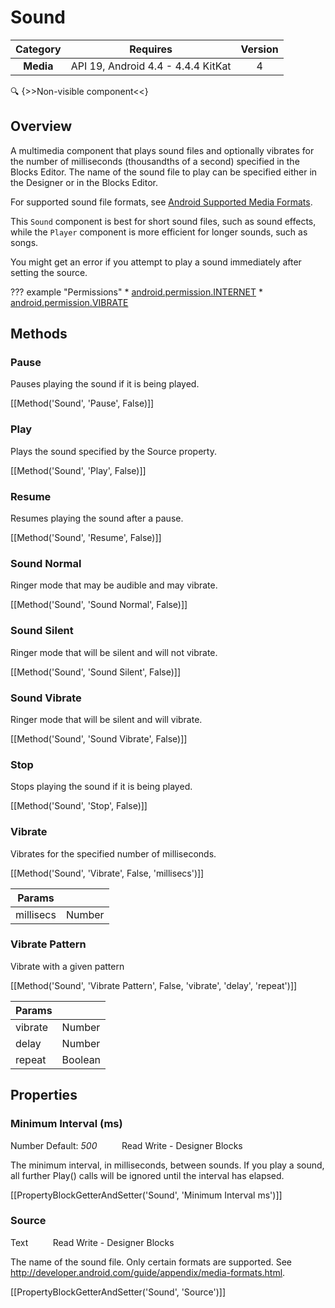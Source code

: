 # Sound

| Category | Requires | Version |
|:--------:|:-------:|:--------:|
|**Media**|<span class="chip chip-any">API 19, Android 4.4 - 4.4.4 KitKat</span>|<span class="chip chip-number">4</span>|

:mag: {>>Non-visible component<<}

## Overview

A multimedia component that plays sound files and optionally vibrates for the number of milliseconds (thousandths of a second) specified in the Blocks Editor. The name of the sound file to play can be specified either in the Designer or in the Blocks Editor.

 

For supported sound file formats, see <a href="http://developer.android.com/guide/appendix/media-formats.html" target="_blank">Android Supported Media Formats</a>.

This `` Sound `` component is best for short sound files, such as sound effects, while the `` Player `` component is more efficient for longer sounds, such as songs.

You might get an error if you attempt to play a sound immediately after setting the source.

??? example "Permissions"
    * [android.permission.INTERNET](https://developer.android.com/reference/android/Manifest.permission.html#INTERNET)
    * [android.permission.VIBRATE](https://developer.android.com/reference/android/Manifest.permission.html#VIBRATE)


## Methods

### Pause

Pauses playing the sound if it is being played.

[[Method('Sound', 'Pause', False)]]

### Play

Plays the sound specified by the Source property.

[[Method('Sound', 'Play', False)]]

### Resume

Resumes playing the sound after a pause.

[[Method('Sound', 'Resume', False)]]

### Sound Normal

Ringer mode that may be audible and may vibrate.

[[Method('Sound', 'Sound Normal', False)]]

### Sound Silent

Ringer mode that will be silent and will not vibrate.

[[Method('Sound', 'Sound Silent', False)]]

### Sound Vibrate

Ringer mode that will be silent and will vibrate.

[[Method('Sound', 'Sound Vibrate', False)]]

### Stop

Stops playing the sound if it is being played.

[[Method('Sound', 'Stop', False)]]

### Vibrate

Vibrates for the specified number of milliseconds.

[[Method('Sound', 'Vibrate', False, 'millisecs')]]

| Params | []() |
|--------|------|
|millisecs|<span class="chip chip-number">Number</span>|


### Vibrate Pattern

Vibrate with a given pattern

[[Method('Sound', 'Vibrate Pattern', False, 'vibrate', 'delay', 'repeat')]]

| Params | []() |
|--------|------|
|vibrate|<span class="chip chip-number">Number</span>|
|delay|<span class="chip chip-number">Number</span>|
|repeat|<span class="chip chip-boolean">Boolean</span>|


## Properties

### Minimum Interval (ms)

<span class="chip chip-number">Number</span> <span class="chip chip-number">Default: <i>500</i></span>&nbsp;&nbsp;&nbsp;&nbsp;&nbsp;&nbsp;&nbsp;&nbsp;&nbsp;&nbsp;<span class="chip chip-rw">Read</span> <span class="chip chip-rw">Write</span> - <span class="chip chip-bd">Designer</span> <span class="chip chip-bd">Blocks</span> 

The minimum interval, in milliseconds, between sounds. If you play a sound, all further Play() calls will be ignored until the interval has elapsed.

[[PropertyBlockGetterAndSetter('Sound', 'Minimum Interval ms')]]

### Source

<span class="chip chip-text">Text</span>&nbsp;&nbsp;&nbsp;&nbsp;&nbsp;&nbsp;&nbsp;&nbsp;&nbsp;&nbsp;<span class="chip chip-rw">Read</span> <span class="chip chip-rw">Write</span> - <span class="chip chip-bd">Designer</span> <span class="chip chip-bd">Blocks</span> 

The name of the sound file. Only certain formats are supported. See http://developer.android.com/guide/appendix/media-formats.html.

[[PropertyBlockGetterAndSetter('Sound', 'Source')]]